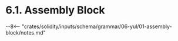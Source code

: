 <!-- This file is generated automatically by infrastructure scripts. Please don't edit by hand. -->

# 6.1. Assembly Block

--8<-- "crates/solidity/inputs/schema/grammar/06-yul/01-assembly-block/notes.md"

